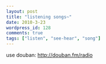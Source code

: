 ```yaml
---
layout: post
title: "listening songs~"
date: 2010-3-23
wordpress_id: 128
comments: true
tags: ["listen", "see-hear", "song"]
---
```

<meta name="_edit_last" content="1" />
<meta name="views" content="636" />
use douban: <a href="http://douban.fm/radio">http://douban.fm/radio</a>
